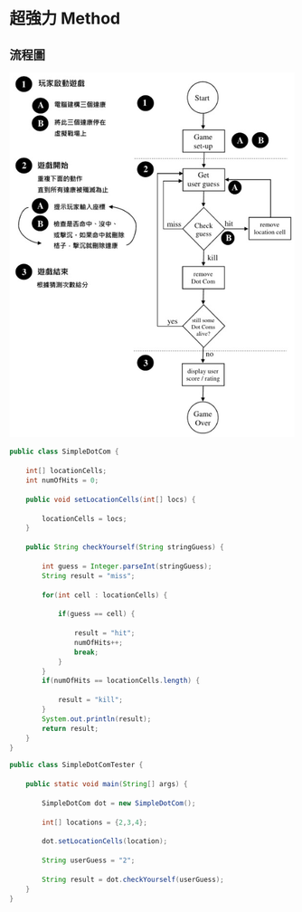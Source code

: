 # 超強力 Method

## 流程圖    

![alt flowchart](https://github.com/HedgehogKUCC/Book/blob/master/Head%20First%20Java/picture/flowchart.jpg)

```java
public class SimpleDotCom {
	
	int[] locationCells;
	int numOfHits = 0;
	
	public void setLocationCells(int[] locs) {
	
		locationCells = locs;
	}
	
	public String checkYourself(String stringGuess) {
	
		int guess = Integer.parseInt(stringGuess);
		String result = "miss";
		
		for(int cell : locationCells) {
			
			if(guess == cell) {
				
				result = "hit";
				numOfHits++;
				break;
			}
		}
		if(numOfHits == locationCells.length) {
			
			result = "kill";
		}
		System.out.println(result);
		return result;
	}
}
```

```java
public class SimpleDotComTester {
	
	public static void main(String[] args) {
		
		SimpleDotCom dot = new SimpleDotCom();
		
		int[] locations = {2,3,4};
		
		dot.setLocationCells(location);
		
		String userGuess = "2";
		
		String result = dot.checkYourself(userGuess);
	}
}
```

